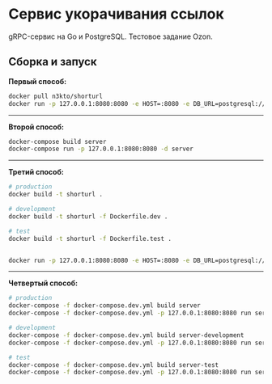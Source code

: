 # Сервис укорачивания ссылок

gRPC-сервис на Go и PostgreSQL. Тестовое задание Ozon.

## Сборка и запуск

**Первый способ:**

```bash
docker pull n3kto/shorturl
docker run -p 127.0.0.1:8080:8080 -e HOST=:8080 -e DB_URL=postgresql://postgres:qwerty@127.0.0.1:5432/shorturl n3kto/shorturl
```

---

**Второй способ:**

```bash
docker-compose build server
docker-compose run -p 127.0.0.1:8080:8080 -d server
```

---

**Третий способ:**

```bash
# production
docker build -t shorturl .

# development
docker build -t shorturl -f Dockerfile.dev .

# test
docker build -t shorturl -f Dockerfile.test .


docker run -p 127.0.0.1:8080:8080 -e HOST=:8080 -e DB_URL=postgresql://postgres:qwerty@database:5432/shorturl shorturl
```

---

**Четвертый способ:**

```bash
# production
docker-compose -f docker-compose.dev.yml build server
docker-compose -f docker-compose.dev.yml -p 127.0.0.1:8080:8080 run server

# development
docker-compose -f docker-compose.dev.yml build server-development
docker-compose -f docker-compose.dev.yml -p 127.0.0.1:8080:8080 run server-development

# test
docker-compose -f docker-compose.dev.yml build server-test
docker-compose -f docker-compose.dev.yml -p 127.0.0.1:8080:8080 run server-test
```
